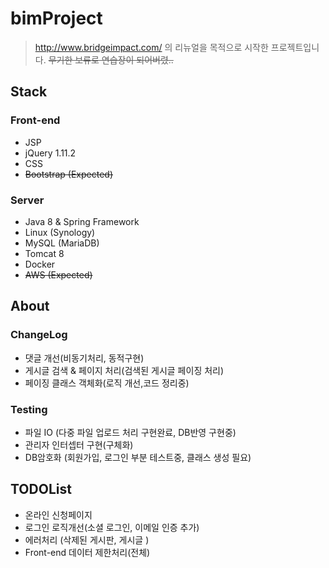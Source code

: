 # bimProject

> http://www.bridgeimpact.com/ 의 리뉴얼을 목적으로 시작한 프로젝트입니다.  ~~무기한 보류로 연습장이 되어버렸..~~


## Stack


### Front-end
- JSP
- jQuery 1.11.2
- CSS
- ~~Bootstrap (Expected)~~

### Server
- Java 8 & Spring Framework
- Linux (Synology)
- MySQL (MariaDB)
- Tomcat 8
- Docker
- ~~AWS (Expected)~~

## About

### ChangeLog
- 댓글 개선(비동기처리, 동적구현)
- 게시글 검색 & 페이지 처리(검색된 게시글 페이징 처리)
- 페이징 클래스 객체화(로직 개선,코드 정리중)

### Testing
- 파일 IO (다중 파일 업로드 처리 구현완료, DB반영 구현중)
- 관리자 인터셉터 구현(구체화)
- DB암호화 (회원가입, 로그인 부분 테스트중, 클래스 생성 필요) 

## TODOList
- 온라인 신청페이지
- 로그인 로직개선(소셜 로그인, 이메일 인증 추가)
- 에러처리 (삭제된 게시판, 게시글 )
- Front-end 데이터 제한처리(전체)
